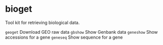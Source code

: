 # bioget

Tool kit for retrieving biological data.

`geoget`    Download GEO raw data
`gbshow`    Show Genbank data
`geneshow`  Show accessions for a gene
`geneseq`   Show sequence for a gene

